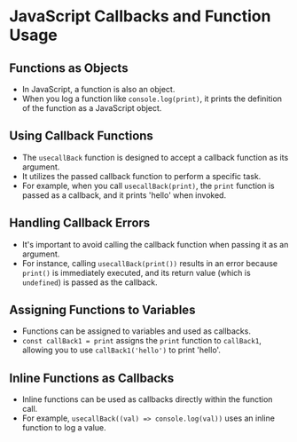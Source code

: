 # JavaScript Callbacks and Function Usage

## Functions as Objects

- In JavaScript, a function is also an object.
- When you log a function like `console.log(print)`, it prints the definition of the function as a JavaScript object.

## Using Callback Functions

- The `usecallBack` function is designed to accept a callback function as its argument.
- It utilizes the passed callback function to perform a specific task.
- For example, when you call `usecallBack(print)`, the `print` function is passed as a callback, and it prints 'hello' when invoked.

## Handling Callback Errors

- It's important to avoid calling the callback function when passing it as an argument.
- For instance, calling `usecallBack(print())` results in an error because `print()` is immediately executed, and its return value (which is `undefined`) is passed as the callback.

## Assigning Functions to Variables

- Functions can be assigned to variables and used as callbacks.
- `const callBack1 = print` assigns the `print` function to `callBack1`, allowing you to use `callBack1('hello')` to print 'hello'.

## Inline Functions as Callbacks

- Inline functions can be used as callbacks directly within the function call.
- For example, `usecallBack((val) => console.log(val))` uses an inline function to log a value.
